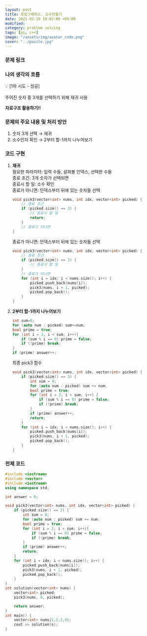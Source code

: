 ```yaml
---
layout: post
title: 프로그래머스. 소수만들기
date: 2021-02-18 19:02:00 +09:00
modified: 
category: problem solving
tags: [ps, c++]
image: "/assets/img/avatar_code.png"
cover: "../puzzle.jpg"
---
```


### 문제 링크
[]()

### 나의 생각의 흐름
💡 [1차 시도 - 성공]<br>  
    주어진 숫자 중 3개를 선택하기 위해 재귀 사용<br>

**자료구조 활용하기!!**

### 문제의 주요 내용 및 처리 방안
1. 숫자 3개 선택 → 재귀<br>
1. 소수인지 확인 → 2부터 합-1까지 나누어보기<br>

### 코드 구현 
1. **재귀**<br>
    필요한 파라미터: 입력 수들, 살펴볼 인덱스, 선택한 수들<br>
    종료 조건: 3개 숫자가 선택되면<br>
    종료시 할 일: 소수 확인<br>
    종료가 아니면: 인덱스부터 뒤에 있는 숫자들 선택<br>
    ```c++
    void pick3(vector<int> nums, int idx, vector<int> picked) {
        // 종료 조건
        if (picked.size() == 3) {
            // 종료시 할 일
            return;
        }
        // 종료가 아니면
    }
    ```
    종료가 아니면: 인덱스부터 뒤에 있는 숫자들 선택<br>
    ```c++
    void pick3(vector<int> nums, int idx, vector<int> picked) {
        // 종료 조건
        if (picked.size() == 3) {
            // 종료시 할 일
        }
        // 종료가 아니면
        for (int i = idx; i < nums.size(); i++) {
            picked.push_back(nums[i]);
            pick3(nums, i + 1, picked);
            picked.pop_back();
        }
    }
    ```
    
1. **2부터 합-1까지 나누어보기**<br>
    ```c++
    int sum=0;
    for (auto num : picked) sum+=num;
    bool prime = true;
    for (int i = 2; i < sum; i++){
        if (sum % i == 0) prime = false;
        if (!prime) break;
    }
    if (prime) answer++; 
    ```

    최종 pick3 함수
    ```c++
    void pick3(vector<int> nums, int idx, vector<int> picked) {
        if (picked.size() == 3) {
            int sum = 0;
            for (auto num : picked) sum += num;
            bool prime = true;
            for (int i = 2; i < sum; i++) {
                if (sum % i == 0) prime = false;
                if (!prime) break;
            }
            if (prime) answer++;
            return;
        }
        for (int i = idx; i < nums.size(); i++) {
            picked.push_back(nums[i]);
            pick3(nums, i + 1, picked);
            picked.pop_back();
        }
    }    
    ```

### 전체 코드
```c++
#include <iostream>
#include <vector>
#include <iostream>
using namespace std;

int answer = 0;

void pick3(vector<int> nums, int idx, vector<int> picked) {
    if (picked.size() == 3) {
        int sum = 0;
        for (auto num : picked) sum += num;
        bool prime = true;
        for (int i = 2; i < sum; i++){
            if (sum % i == 0) prime = false;
            if (!prime) break;
        }
        if (prime) answer++;
        return;
    }
    for (int i = idx; i < nums.size(); i++) {
        picked.push_back(nums[i]);
        pick3(nums, i + 1, picked);
        picked.pop_back();
    }
}
int solution(vector<int> nums) {
    vector<int> picked;
    pick3(nums, 0, picked);

    return answer;
}
int main() {
    vector<int> nums{1,2,3,4};
    cout >> solution(s);
}
```

